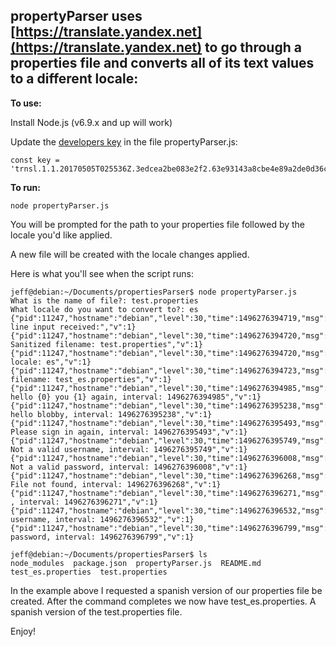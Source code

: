 
## propertyParser uses [https://translate.yandex.net](https://translate.yandex.net) to go through a properties file and converts all of its text values to a different locale:

**To use:**

Install Node.js (v6.9.x and up will work)

Update the [developers key](https://translate.yandex.com/developers/keys) in the file propertyParser.js:

```
const key = 'trnsl.1.1.20170505T025536Z.3edcea2be083e2f2.63e93143a8cbe4e89a2de0d36c0bbb7c4259f2d6';
```

**To run:**
```
node propertyParser.js
```

You will be prompted for the path to your properties file followed by the locale you'd like applied. 

A new file will be created with the locale changes applied.

Here is what you'll see when the script runs:
```
jeff@debian:~/Documents/propertiesParser$ node propertyParser.js 
What is the name of file?: test.properties
What locale do you want to convert to?: es
{"pid":11247,"hostname":"debian","level":30,"time":1496276394719,"msg":"Command-line input received:","v":1}
{"pid":11247,"hostname":"debian","level":30,"time":1496276394720,"msg":"  Sanitized filename: test.properties","v":1}
{"pid":11247,"hostname":"debian","level":30,"time":1496276394720,"msg":"  locale: es","v":1}
{"pid":11247,"hostname":"debian","level":30,"time":1496276394723,"msg":"New filename: test_es.properties","v":1}
{"pid":11247,"hostname":"debian","level":30,"time":1496276394985,"msg":"Processing: hello {0} you {1} again, interval: 1496276394985","v":1}
{"pid":11247,"hostname":"debian","level":30,"time":1496276395238,"msg":"Processing: hello blobby, interval: 1496276395238","v":1}
{"pid":11247,"hostname":"debian","level":30,"time":1496276395493,"msg":"Processing: Please sign in again, interval: 1496276395493","v":1}
{"pid":11247,"hostname":"debian","level":30,"time":1496276395749,"msg":"Processing: Not a valid username, interval: 1496276395749","v":1}
{"pid":11247,"hostname":"debian","level":30,"time":1496276396008,"msg":"Processing: Not a valid password, interval: 1496276396008","v":1}
{"pid":11247,"hostname":"debian","level":30,"time":1496276396268,"msg":"Processing: File not found, interval: 1496276396268","v":1}
{"pid":11247,"hostname":"debian","level":30,"time":1496276396271,"msg":"Processing: , interval: 1496276396271","v":1}
{"pid":11247,"hostname":"debian","level":30,"time":1496276396532,"msg":"Processing: username, interval: 1496276396532","v":1}
{"pid":11247,"hostname":"debian","level":30,"time":1496276396799,"msg":"Processing: password, interval: 1496276396799","v":1}

jeff@debian:~/Documents/propertiesParser$ ls
node_modules  package.json  propertyParser.js  README.md  test_es.properties  test.properties
```
In the example above I requested a spanish version of our properties file be created.  After the command completes we now have test_es.properties.  A spanish version of the test.properties file.

Enjoy!

